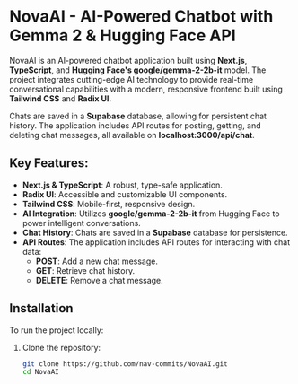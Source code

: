 # NovaAI - AI-Powered Chatbot with Gemma 2 & Hugging Face API

NovaAI is an AI-powered chatbot application built using **Next.js**, **TypeScript**, and **Hugging Face's google/gemma-2-2b-it** model. The project integrates cutting-edge AI technology to provide real-time conversational capabilities with a modern, responsive frontend built using **Tailwind CSS** and **Radix UI**.

Chats are saved in a **Supabase** database, allowing for persistent chat history. The application includes API routes for posting, getting, and deleting chat messages, all available on **localhost:3000/api/chat**.

## Key Features:
- **Next.js & TypeScript**: A robust, type-safe application.
- **Radix UI**: Accessible and customizable UI components.
- **Tailwind CSS**: Mobile-first, responsive design.
- **AI Integration**: Utilizes **google/gemma-2-2b-it** from Hugging Face to power intelligent conversations.
- **Chat History**: Chats are saved in a **Supabase** database for persistence.
- **API Routes**: The application includes API routes for interacting with chat data:
  - **POST**: Add a new chat message.
  - **GET**: Retrieve chat history.
  - **DELETE**: Remove a chat message.

## Installation

To run the project locally:

1. Clone the repository:

   ```bash
   git clone https://github.com/nav-commits/NovaAI.git
   cd NovaAI
